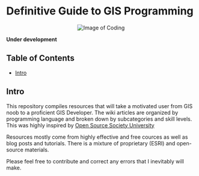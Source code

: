 # Definitive Guide to GIS Programming
<p align="center">
  <img src="https://gisgeography.com/wp-content/uploads/2016/03/gis-programming-in-python-678x322.png" alt="Image of Coding">
</p>

<p align="justify">
  <strong>Under development</strong>
</p>

## Table of Contents
- [Intro](#intro)

## Intro
This repository compiles resources that will take a motivated user from GIS noob to a proficient GIS Developer. The wiki articles are organized by programming language and broken down by subcategories and skill levels. This was highly inspired by [Open Source Society University](https://github.com/ossu/computer-science#introduction-to-computer-science)

Resources mostly come from highly effective and free cources as well as blog posts and tutorials. There is a mixture of proprietary (ESRI) and open-source materials.

Please feel free to contribute and correct any errors that I inevitably will make.
